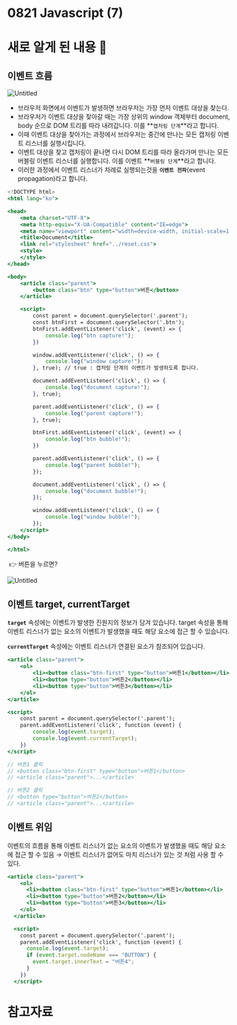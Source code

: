 # 0821 Javascript (7)

# 새로 알게 된 내용 🧐

## 이벤트 흐름

![Untitled](https://github.com/gyulls2/Frontend-School/blob/main/JAVASCRIPT/230821/images/Untitled.png)

- 브라우저 화면에서 이벤트가 발생하면 브라우저는 가장 먼저 이벤트 대상을 찾는다.
- 브라우저가 이벤트 대상을 찾아갈 때는 가장 상위의 window 객체부터 document, body 순으로 DOM 트리를 따라 내려갑니다. 이를 **`캡처링 단계`**라고 합니다.
- 이때 이벤트 대상을 찾아가는 과정에서 브라우저는 중간에 만나는 모든 캡처링 이벤트 리스너를 실행시킵니다.
- 이벤트 대상을 찾고 캡처링이 끝나면 다시 DOM 트리를 따라 올라가며 만나는 모든 버블링 이벤트 리스너를 실행합니다. 이를 이벤트 **`버블링 단계`**라고 합니다.
- 이러한 과정에서 이벤트 리스너가 차례로 실행되는것을 **`이벤트 전파`**(event propagation)라고 합니다.

```jsx
<!DOCTYPE html>
<html lang="ko">

<head>
    <meta charset="UTF-8">
    <meta http-equiv="X-UA-Compatible" content="IE=edge">
    <meta name="viewport" content="width=device-width, initial-scale=1.0">
    <title>Document</title>
    <link rel="stylesheet" href="../reset.css">
    <style>
    </style>
</head>

<body>
    <article class="parent">
        <button class="btn" type="button">버튼</button>
    </article>

    <script>
        const parent = document.querySelector('.parent');
        const btnFirst = document.querySelector('.btn');
        btnFirst.addEventListener('click', (event) => {
            console.log("btn capture!");
        })

        window.addEventListener('click', () => {
            console.log("window capture!");
        }, true); // true : 캡처링 단계의 이벤트가 발생하도록 합니다.

        document.addEventListener('click', () => {
            console.log("document capture!");
        }, true);

        parent.addEventListener('click', () => {
            console.log("parent capture!");
        }, true);

        btnFirst.addEventListener('click', (event) => {
            console.log("btn bubble!");
        })

        parent.addEventListener('click', () => {
            console.log("parent bubble!");
        });

        document.addEventListener('click', () => {
            console.log("document bubble!");
        });

        window.addEventListener('click', () => {
            console.log("window bubble!");
        });
    </script>
</body>

</html>
```

 👉 버튼을 누르면?

![Untitled](https://github.com/gyulls2/Frontend-School/blob/main/JAVASCRIPT/230821/images/Untitled2.png)

## 이벤트 target, currentTarget

**`target`** 속성에는 이벤트가 발생한 진원지의 정보가 담겨 있습니다. target 속성을 통해 이벤트 리스너가 없는 요소의 이벤트가 발생했을 때도 해당 요소에 접근 할 수 있습니다.

**`currentTarget`** 속성에는 이벤트 리스너가 연결된 요소가 참조되어 있습니다.

```jsx
<article class="parent">
    <ol>
        <li><button class="btn-first" type="button">버튼1</button></li>
        <li><button type="button">버튼2</button></li>
        <li><button type="button">버튼3</button></li>
    </ol>
</article>

<script>
    const parent = document.querySelector('.parent');
    parent.addEventListener('click', function (event) {
        console.log(event.target);
        console.log(event.currentTarget);
    })
</script>

// 버튼1 클릭
// <button class="btn-first" type="button">버튼1</button>
// <article class="parent">...</article>

// 버튼2 클릭
// <button type="button">버튼2</button>
// <article class="parent">...</article>
```

## 이벤트 위임

이벤트의 흐름을 통해 이벤트 리스너가 없는 요소의 이벤트가 발생했을 때도 해당 요소에 접근 할 수 있음 → 이벤트 리스너가 없어도 마치 리스너가 있는 것 처럼 사용 할 수 있다.

```jsx
<article class="parent">
    <ol>
      <li><button class="btn-first" type="button">버튼1</button></li>
      <li><button type="button">버튼2</button></li>
      <li><button type="button">버튼3</button></li>
    </ol>
  </article>

  <script>
    const parent = document.querySelector('.parent');
    parent.addEventListener('click', function (event) {
      console.log(event.target);
      if (event.target.nodeName === "BUTTON") {
        event.target.innerText = "버튼4";
      }
    })
  </script>
```

# 참고자료